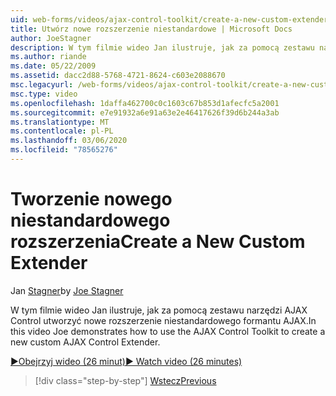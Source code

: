 ```yaml
---
uid: web-forms/videos/ajax-control-toolkit/create-a-new-custom-extender
title: Utwórz nowe rozszerzenie niestandardowe | Microsoft Docs
author: JoeStagner
description: W tym filmie wideo Jan ilustruje, jak za pomocą zestawu narzędzi AJAX Control utworzyć nowe rozszerzenie niestandardowego formantu AJAX.
ms.author: riande
ms.date: 05/22/2009
ms.assetid: dacc2d88-5768-4721-8624-c603e2088670
msc.legacyurl: /web-forms/videos/ajax-control-toolkit/create-a-new-custom-extender
msc.type: video
ms.openlocfilehash: 1daffa462700c0c1603c67b853d1afecfc5a2001
ms.sourcegitcommit: e7e91932a6e91a63e2e46417626f39d6b244a3ab
ms.translationtype: MT
ms.contentlocale: pl-PL
ms.lasthandoff: 03/06/2020
ms.locfileid: "78565276"
---
```

# <a name="create-a-new-custom-extender"></a><span data-ttu-id="b1bf7-103">Tworzenie nowego niestandardowego rozszerzenia</span><span class="sxs-lookup"><span data-stu-id="b1bf7-103">Create a New Custom Extender</span></span>

<span data-ttu-id="b1bf7-104">Jan [Stagner](https://github.com/JoeStagner)</span><span class="sxs-lookup"><span data-stu-id="b1bf7-104">by [Joe Stagner](https://github.com/JoeStagner)</span></span>

<span data-ttu-id="b1bf7-105">W tym filmie wideo Jan ilustruje, jak za pomocą zestawu narzędzi AJAX Control utworzyć nowe rozszerzenie niestandardowego formantu AJAX.</span><span class="sxs-lookup"><span data-stu-id="b1bf7-105">In this video Joe demonstrates how to use the AJAX Control Toolkit to create a new custom AJAX Control Extender.</span></span>

[<span data-ttu-id="b1bf7-106">&#9654;Obejrzyj wideo (26 minut)</span><span class="sxs-lookup"><span data-stu-id="b1bf7-106">&#9654; Watch video (26 minutes)</span></span>](https://channel9.msdn.com/Blogs/ASP-NET-Site-Videos/create-a-new-custom-extender)

> [!div class="step-by-step"]
> [<span data-ttu-id="b1bf7-107">Wstecz</span><span class="sxs-lookup"><span data-stu-id="b1bf7-107">Previous</span></span>](editor-control-custom.md)
